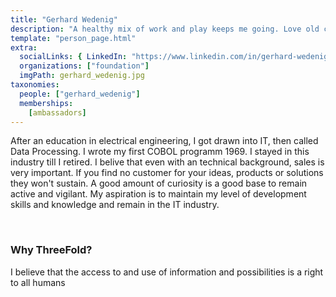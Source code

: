 ```yaml
---
title: "Gerhard Wedenig"
description: "A healthy mix of work and play keeps me going. Love old cars and chocolate."
template: "person_page.html"
extra:
  socialLinks: { LinkedIn: "https://www.linkedin.com/in/gerhard-wedenig-857b3a2/"}
  organizations: ["foundation"]
  imgPath: gerhard_wedenig.jpg
taxonomies:
  people: ["gerhard_wedenig"]
  memberships:
    [ambassadors]
---
```


After an education in electrical engineering, I got drawn into IT, then called Data Processing. I wrote my first COBOL programm 1969. I stayed in this industry till I retired. I belive that even with an technical background, sales is very important. If you find no customer for your ideas, products or solutions they won't sustain. A good  amount of curiosity is a good base to remain active and vigilant. My aspiration is to maintain my level of development skills and knowledge and remain in the IT industry.

<br>

### Why ThreeFold?

I believe that the access to and use of information and possibilities is a right to all humans